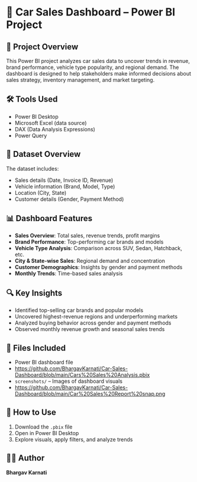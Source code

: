# 🚗 Car Sales Dashboard – Power BI Project

## 📝 Project Overview
This Power BI project analyzes car sales data to uncover trends in revenue, brand performance, vehicle type popularity, and regional demand. The dashboard is designed to help stakeholders make informed decisions about sales strategy, inventory management, and market targeting.

## 🛠️ Tools Used
- Power BI Desktop
- Microsoft Excel (data source)
- DAX (Data Analysis Expressions)
- Power Query

## 📁 Dataset Overview
The dataset includes:
- Sales details (Date, Invoice ID, Revenue)
- Vehicle information (Brand, Model, Type)
- Location (City, State)
- Customer details (Gender, Payment Method)

## 📊 Dashboard Features
- **Sales Overview**: Total sales, revenue trends, profit margins
- **Brand Performance**: Top-performing car brands and models
- **Vehicle Type Analysis**: Comparison across SUV, Sedan, Hatchback, etc.
- **City & State-wise Sales**: Regional demand and concentration
- **Customer Demographics**: Insights by gender and payment methods
- **Monthly Trends**: Time-based sales analysis

## 🔍 Key Insights
- Identified top-selling car brands and popular models
- Uncovered highest-revenue regions and underperforming markets
- Analyzed buying behavior across gender and payment methods
- Observed monthly revenue growth and seasonal sales trends

## 📂 Files Included
- Power BI dashboard file
- https://github.com/BhargavKarnati/Car-Sales-Dashboard/blob/main/Cars%20Sales%20Analysis.pbix
- `screenshots/` – Images of dashboard visuals
- https://github.com/BhargavKarnati/Car-Sales-Dashboard/blob/main/Car%20Sales%20Report%20snap.png


## 🚀 How to Use
1. Download the `.pbix` file
2. Open in Power BI Desktop
3. Explore visuals, apply filters, and analyze trends

## 🙋‍♂️ Author
**Bhargav Karnati**  


